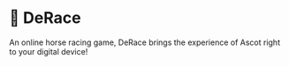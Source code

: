 # 🐴 DeRace

An online horse racing game, DeRace brings the experience of Ascot right to your digital device!
